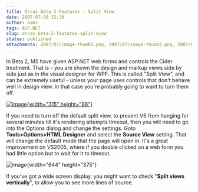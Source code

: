 ```yaml
---
title: Orcas Beta 2 Features - Split View
date: 2007-07-30 15:39
author: aabs
tags: ASP.NET
slug: orcas-beta-2-features-split-view
status: published
attachments: 2007/07/image-thumb1.png, 2007/07/image-thumb2.png, 2007/07/image1.png
...
```


In Beta 2, MS have given ASP.NET web forms and controls the Cider treatment. That is - you are shown the design and markup views side by side just as in the visual designer for WPF. This is called "Split View", and can be extremely useful - unless your page uses controls that don't behave well in design view. In that case you're probably going to want to turn them off.

[![image]({static}2007/07/image-thumb1.png){width="315" height="88"}]({static}2007/07/image1.png)

If you need to turn off the default split view, to prevent VS from hanging for several minutes till it's rendering attempts timeout, then you will need to go into the Options dialog and change the settings. Goto **Tools\>Options\>HTML Designer** and select the **Source View** setting. That will change the default mode that the page will open in. It's a great improvement on VS2005, where if you double clicked on a web form you had little option but to wait for it to timeout.

![image]({static}2007/07/image-thumb2.png){width="644" height="375"}

If you've got a wide screen display, you might want to check "**Split views vertically**", to allow you to see more lines of source.
